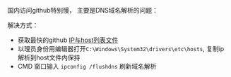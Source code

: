 国内访问github特别慢， 主要是DNS域名解析的问题：

解决方式：

* 获取最快的github [IP与host列表文件](https://raw.hellogithub.com/hosts)
* 以理员身份用编辑器打开`C:\Windows\System32\drivers\etc\hosts`, 复制ip解析到host文件内保持
* CMD 窗口输入 `ipconfig /flushdns` 刷新域名解析